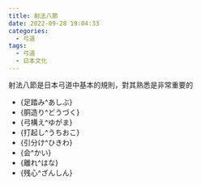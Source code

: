 ```yaml
---
title: 射法八節
date: 2022-09-28 19:04:33
categories:
  - 弓道
tags:
  - 弓道
  - 日本文化
---
```

射法八節是日本弓道中基本的規則，對其熟悉是非常重要的
- {足踏み^あしぶ}
- {胴造り^どうづく}
- {弓構え^ゆがま}
- {打起し^うちおこ}
- {引分け^ひきわ}
- {会^かい}
- {離れ^はな}
- {残心^ざんしん}

